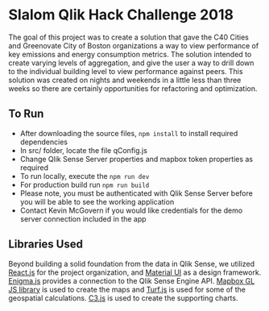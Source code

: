 # Slalom Qlik Hack Challenge 2018

The goal of this project was to create a solution that gave the C40 Cities and Greenovate City of Boston organizations a way to view performance of key emissions and energy consumption metrics.  The solution intended to create varying levels of aggregation, and give the user a way to drill down to the individual building level to view performance against peers.  This solution was created on nights and weekends in a little less than three weeks so there are certainly opportunities for refactoring and optimization. 

## To Run

- After downloading the source files, `npm install` to install required dependencies
- In src/ folder, locate the file qConfig.js
- Change Qlik Sense Server properties and mapbox token properties as required
- To run locally, execute the `npm run dev`
- For production build run `npm run build`
- Please note, you must be authenticated with Qlik Sense Server before you will be able to see the working application
- Contact Kevin McGovern if you would like credentials for the demo server connection included in the app

## Libraries Used
Beyond building a solid foundation from the data in Qlik Sense, we utilized [React.js](https://reactjs.org/) for the project organization, and [Material UI](https://material-ui-next.com/) as a design framework.  [Enigma.js](https://github.com/qlik-oss/enigma.js/) provides a connection to the Qlik Sense Engine API.  [Mapbox GL JS library](https://www.mapbox.com/mapbox-gl-js/api/) is used to create the maps and [Turf.js](http://turfjs.org/) is used for some of the geospatial calculations.  [C3.js](http://c3js.org/) is used to create the supporting charts.
